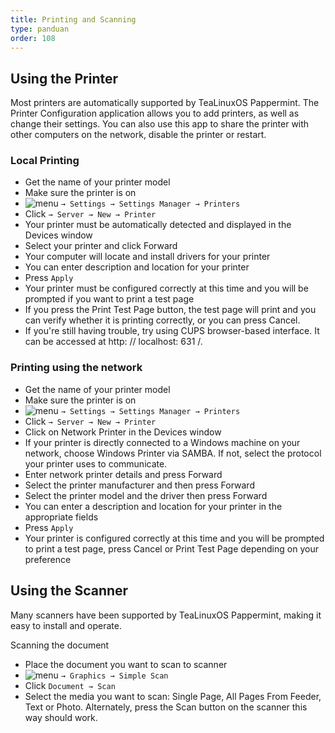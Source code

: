 ```yaml
---
title: Printing and Scanning
type: panduan
order: 108
---
```


## Using the Printer
 
 Most printers are automatically supported by TeaLinuxOS Pappermint. The Printer Configuration application allows you to add printers, as well as change their settings. You can also use this app to share the printer with other computers on the network, disable the printer or restart.

### Local Printing

-   Get the name of your printer model
-   Make sure the printer is on
- ![menu](https://cloud.githubusercontent.com/assets/26142091/23577576/a90a1a1c-00f5-11e7-86ec-d4bc4d831a13.png)
  `→ Settings → Settings Manager → Printers`
-   Click `→ Server → New → Printer`
-   Your printer must be automatically detected and displayed in the Devices window
-   Select your printer and click Forward
-   Your computer will locate and install drivers for your printer
-   You can enter description and location for your printer
-   Press `Apply`
-   Your printer must be configured correctly at this time and you will be prompted if you want to print a test page
-   If you press the Print Test Page button, the test page will print and you can verify whether it is printing correctly, or you can press Cancel.
-   If you're still having trouble, try using CUPS browser-based interface. It can be accessed at http: // localhost: 631 /.

### Printing using the network

-   Get the name of your printer model
-   Make sure the printer is on
- ![menu](https://cloud.githubusercontent.com/assets/26142091/23577576/a90a1a1c-00f5-11e7-86ec-d4bc4d831a13.png)
  `→ Settings → Settings Manager → Printers`
-   Click `→ Server → New → Printer`
-   Click on Network Printer in the Devices window
-   If your printer is directly connected to a Windows machine on your network, choose Windows Printer via SAMBA. If not, select the protocol your printer uses to communicate.
-   Enter network printer details and press Forward
-   Select the printer manufacturer and then press Forward
-   Select the printer model and the driver then press Forward
-   You can enter a description and location for your printer in the appropriate fields
-   Press `Apply`
-   Your printer is configured correctly at this time and you will be prompted to print a test page, press Cancel or Print Test Page depending on your preference

## Using the Scanner
 Many scanners have been supported by TeaLinuxOS Pappermint, making it easy to install and operate.

Scanning the document

-   Place the document you want to scan to scanner
- ![menu](https://cloud.githubusercontent.com/assets/26142091/23577576/a90a1a1c-00f5-11e7-86ec-d4bc4d831a13.png)
  `→ Graphics → Simple Scan`
-   Click `Document → Scan`
-   Select the media you want to scan: Single Page, All Pages From Feeder, Text or Photo. Alternately, press the Scan button on the scanner this way should work.









